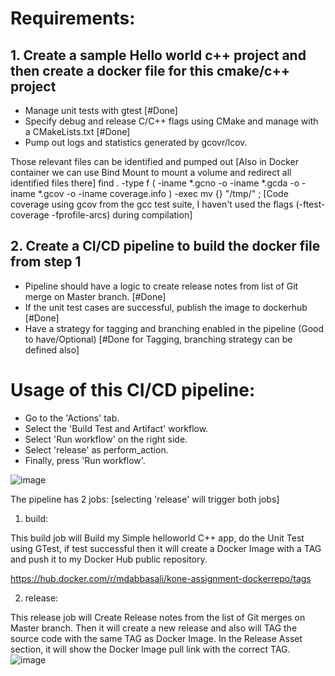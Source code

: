 
# Requirements:
## 1. Create a sample Hello world c++ project and then create a docker file for this cmake/c++ project

- Manage unit tests with gtest [#Done] 
- Specify debug and release C/C++ flags using CMake and manage with a CMakeLists.txt  [#Done]
- Pump out logs and statistics generated by gcovr/lcov.

Those relevant files can be identified and pumped out [Also in Docker container we can use Bind Mount to mount a volume and redirect all identified files there]
find . -type f \( -iname *.gcno -o -iname *.gcda -o -iname *.gcov -o -iname coverage.info \) -exec mv {} "/tmp/" \;
[Code coverage using gcov from the gcc test suite, I haven't used the flags (-ftest-coverage -fprofile-arcs) during compilation]

 

## 2. Create a CI/CD pipeline to build the docker file from step 1

- Pipeline should have a logic to create release notes from list of Git merge on Master branch. [#Done]
- If the unit test cases are successful, publish the image to dockerhub  [#Done]
- Have a strategy for tagging and branching enabled in the pipeline (Good to have/Optional) [#Done for Tagging, branching strategy can be defined also]


# Usage of this CI/CD pipeline:
- Go to the 'Actions' tab.
- Select the 'Build Test and Artifact' workflow.
- Select 'Run workflow' on the right side.
- Select 'release' as perform_action.
- Finally, press 'Run workflow'.

![image](https://github.com/MdAbbasAli-batf/kone-assignment-demo/assets/24863141/81519395-5c04-4a90-b350-e9c44e4fc670)


The pipeline has 2 jobs: [selecting 'release' will trigger both jobs]

1. build:

This build job will Build my Simple helloworld C++ app, do the Unit Test using GTest, if test successful then it will create a Docker Image with a TAG and push it to my Docker Hub public repository.

https://hub.docker.com/r/mdabbasali/kone-assignment-dockerrepo/tags

2. release:

This release job will Create Release notes from the list of Git merges on Master branch. Then it will create a new release and also will TAG the source code with the same TAG as Docker Image. In the Release Asset section, it will show the Docker Image pull link with the correct TAG.
![image](https://github.com/MdAbbasAli-batf/kone-assignment-demo/assets/24863141/91881655-fe09-4fca-87f8-fc4392ed35ac)
